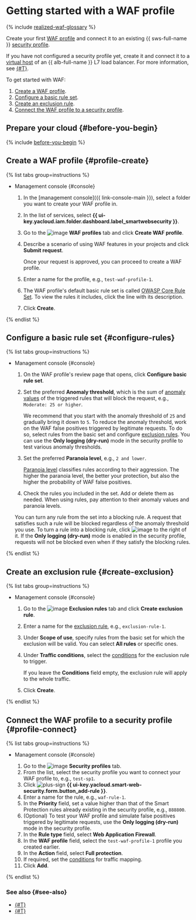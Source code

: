 # Getting started with a WAF profile

{% include [realized-waf-glossary](../../_includes/smartwebsecurity/realized-waf-glossary.md) %}

Create your first [WAF profile](../concepts/waf.md) and connect it to an existing {{ sws-full-name }} [security profile](../concepts/profiles.md).

If you have not configured a security profile yet, create it and connect it to a [virtual host](../../application-load-balancer/concepts/http-router.md#virtual-host) of an {{ alb-full-name }} L7 load balancer. For more information, see [{#T}](../quickstart.md).

To get started with WAF:
1. [Create a WAF profile](#profile-create).
1. [Configure a basic rule set](#configure-rules).
1. [Create an exclusion rule](#create-exclusion).
1. [Connect the WAF profile to a security profile](#profile-connect).

## Prepare your cloud {#before-you-begin}

{% include [before-you-begin](../../_tutorials/_tutorials_includes/before-you-begin.md) %}

## Create a WAF profile {#profile-create}

{% list tabs group=instructions %}

- Management console {#console}

   1. In the [management console]({{ link-console-main }}), select a folder you want to create your WAF profile in.
   1. In the list of services, select **{{ ui-key.yacloud.iam.folder.dashboard.label_smartwebsecurity }}**.
   1. Go to the ![image](../../_assets/smartwebsecurity/waf.svg) **WAF profiles** tab and click **Create WAF profile**.
   1. Describe a scenario of using WAF features in your projects and click **Submit request**.

      Once your request is approved, you can proceed to create a WAF profile.
   1. Enter a name for the profile, e.g., `test-waf-profile-1`.
   1. The WAF profile's default basic rule set is called [OWASP Core Rule Set](https://coreruleset.org/). To view the rules it includes, click the line with its description.
   1. Click **Create**.

{% endlist %}

## Configure a basic rule set {#configure-rules}

{% list tabs group=instructions %}

- Management console {#console}

   1. On the WAF profile's review page that opens, click **Configure basic rule set**.
   1. Set the preferred **Anomaly threshold**, which is the sum of [anomaly values](../concepts/waf.md#anomaly) of the triggered rules that will block the request, e.g., `Moderate: 25 or higher`.

      We recommend that you start with the anomaly threshold of `25` and gradually bring it down to `5`. To reduce the anomaly threshold, work on the WAF false positives triggered by legitimate requests. To do so, select rules from the basic set and configure [exclusion rules](#create-exclusion). You can use the **Only logging (dry-run)** mode in the security profile to test various anomaly thresholds.

   1. Set the preferred **Paranoia level**, e.g., `2 and lower`.

      [Paranoia level](../concepts/waf.md#paranoia) classifies rules according to their aggression. The higher the paranoia level, the better your protection, but also the higher the probability of WAF false positives.
   1. Check the rules you included in the set. Add or delete them as needed. When using rules, pay attention to their anomaly values and paranoia levels.

   You can turn any rule from the set into a blocking rule. A request that satisfies such a rule will be blocked regardless of the anomaly threshold you use. To turn a rule into a blocking rule, click ![image](../../_assets/console-icons/ban.svg) to the right of it. If the **Only logging (dry-run)** mode is enabled in the security profile, requests will not be blocked even when if they satisfy the blocking rules.

{% endlist %}

## Create an exclusion rule {#create-exclusion}

{% list tabs group=instructions %}

- Management console {#console}

   1. Go to the ![image](../../_assets/console-icons/file-xmark.svg) **Exclusion rules** tab and click **Create exclusion rule**.
   1. Enter a name for the [exclusion rule](../concepts/waf.md#exclusion-rules), e.g., `exclusion-rule-1`.
   1. Under **Scope of use**, specify rules from the basic set for which the exclusion will be valid. You can select **All rules** or specific ones.
   1. Under **Traffic conditions**, select the [conditions](../concepts/conditions.md) for the exclusion rule to trigger.

      If you leave the **Conditions** field empty, the exclusion rule will apply to the whole traffic.
   1. Click **Create**.

{% endlist %}

## Connect the WAF profile to a security profile {#profile-connect}

{% list tabs group=instructions %}

- Management console {#console}

   1. Go to the ![image](../../_assets/console-icons/shield-check.svg) **Security profiles** tab.
   1. From the list, select the security profile you want to connect your WAF profile to, e.g., `test-sp1`.
   1. Click ![plus-sign](../../_assets/console-icons/plus.svg) **{{ ui-key.yacloud.smart-web-security.form.button_add-rule }}**.
   1. Enter a name for the rule, e.g., `waf-rule-1`.
   1. In the **Priority** field, set a value higher than that of the Smart Protection rules already existing in the security profile, e.g., `888800`.
   1. (Optional) To test your WAF profile and simulate false positives triggered by legitimate requests, use the **Only logging (dry-run)** mode in the security profile.
   1. In the **Rule type** field, select **Web Application Firewall**.
   1. In the **WAF profile** field, select the `test-waf-profile-1` profile you created earlier.
   1. In the **Action** field, select **Full protection**.
   1. If required, set the [conditions](../concepts/conditions.md) for traffic mapping.
   1. Click **Add**.

{% endlist %}

### See also {#see-also}

* [{#T}](../quickstart.md)
* [{#T}](../concepts/waf.md)
